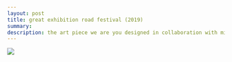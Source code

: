 ```yaml
---
layout: post
title: great exhibition road festival (2019)
summary:
description: the art piece we are you designed in collaboration with miyuki oka for the grantham art prize 2018 on display at imperial college london for the warmup event of the london climate action week as part of the great exhibition road festival
---
```


<img src="https://bsbiro.github.io/exh2.png">
